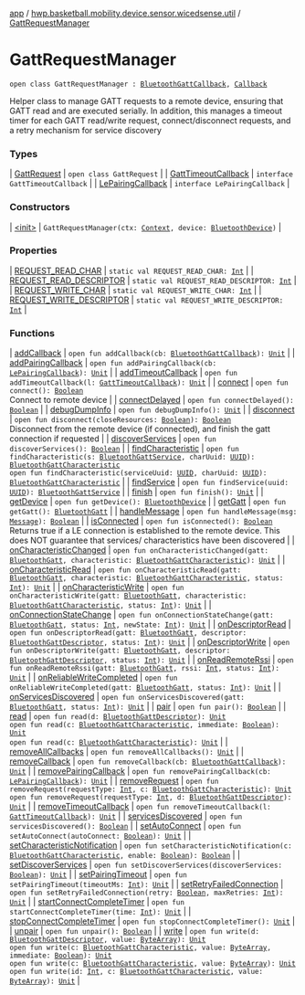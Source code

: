 [app](../../index.md) / [hwp.basketball.mobility.device.sensor.wicedsense.util](../index.md) / [GattRequestManager](.)

# GattRequestManager

`open class GattRequestManager : `[`BluetoothGattCallback`](https://developer.android.com/reference/android/bluetooth/BluetoothGattCallback.html)`, `[`Callback`](https://developer.android.com/reference/android/os/Handler/Callback.html)

Helper class to manage GATT requests to a remote device, ensuring that GATT read and are executed serially. In addition, this manages a timeout timer for each GATT read/write request, connect/disconnect requests, and a retry mechanism for service discovery

### Types

| [GattRequest](-gatt-request/index.md) | `open class GattRequest` |
| [GattTimeoutCallback](-gatt-timeout-callback/index.md) | `interface GattTimeoutCallback` |
| [LePairingCallback](-le-pairing-callback/index.md) | `interface LePairingCallback` |

### Constructors

| [&lt;init&gt;](-init-.md) | `GattRequestManager(ctx: `[`Context`](https://developer.android.com/reference/android/content/Context.html)`, device: `[`BluetoothDevice`](https://developer.android.com/reference/android/bluetooth/BluetoothDevice.html)`)` |

### Properties

| [REQUEST_READ_CHAR](-r-e-q-u-e-s-t_-r-e-a-d_-c-h-a-r.md) | `static val REQUEST_READ_CHAR: `[`Int`](https://kotlinlang.org/api/latest/jvm/stdlib/kotlin/-int/index.html) |
| [REQUEST_READ_DESCRIPTOR](-r-e-q-u-e-s-t_-r-e-a-d_-d-e-s-c-r-i-p-t-o-r.md) | `static val REQUEST_READ_DESCRIPTOR: `[`Int`](https://kotlinlang.org/api/latest/jvm/stdlib/kotlin/-int/index.html) |
| [REQUEST_WRITE_CHAR](-r-e-q-u-e-s-t_-w-r-i-t-e_-c-h-a-r.md) | `static val REQUEST_WRITE_CHAR: `[`Int`](https://kotlinlang.org/api/latest/jvm/stdlib/kotlin/-int/index.html) |
| [REQUEST_WRITE_DESCRIPTOR](-r-e-q-u-e-s-t_-w-r-i-t-e_-d-e-s-c-r-i-p-t-o-r.md) | `static val REQUEST_WRITE_DESCRIPTOR: `[`Int`](https://kotlinlang.org/api/latest/jvm/stdlib/kotlin/-int/index.html) |

### Functions

| [addCallback](add-callback.md) | `open fun addCallback(cb: `[`BluetoothGattCallback`](https://developer.android.com/reference/android/bluetooth/BluetoothGattCallback.html)`): `[`Unit`](https://kotlinlang.org/api/latest/jvm/stdlib/kotlin/-unit/index.html) |
| [addPairingCallback](add-pairing-callback.md) | `open fun addPairingCallback(cb: `[`LePairingCallback`](-le-pairing-callback/index.md)`): `[`Unit`](https://kotlinlang.org/api/latest/jvm/stdlib/kotlin/-unit/index.html) |
| [addTimeoutCallback](add-timeout-callback.md) | `open fun addTimeoutCallback(l: `[`GattTimeoutCallback`](-gatt-timeout-callback/index.md)`): `[`Unit`](https://kotlinlang.org/api/latest/jvm/stdlib/kotlin/-unit/index.html) |
| [connect](connect.md) | `open fun connect(): `[`Boolean`](https://kotlinlang.org/api/latest/jvm/stdlib/kotlin/-boolean/index.html)<br>Connect to remote device |
| [connectDelayed](connect-delayed.md) | `open fun connectDelayed(): `[`Boolean`](https://kotlinlang.org/api/latest/jvm/stdlib/kotlin/-boolean/index.html) |
| [debugDumpInfo](debug-dump-info.md) | `open fun debugDumpInfo(): `[`Unit`](https://kotlinlang.org/api/latest/jvm/stdlib/kotlin/-unit/index.html) |
| [disconnect](disconnect.md) | `open fun disconnect(closeResources: `[`Boolean`](https://kotlinlang.org/api/latest/jvm/stdlib/kotlin/-boolean/index.html)`): `[`Boolean`](https://kotlinlang.org/api/latest/jvm/stdlib/kotlin/-boolean/index.html)<br>Disconnect from the remote device (if connected), and finish the gatt connection if requested |
| [discoverServices](discover-services.md) | `open fun discoverServices(): `[`Boolean`](https://kotlinlang.org/api/latest/jvm/stdlib/kotlin/-boolean/index.html) |
| [findCharacteristic](find-characteristic.md) | `open fun findCharacteristic(s: `[`BluetoothGattService`](https://developer.android.com/reference/android/bluetooth/BluetoothGattService.html)`, charUuid: `[`UUID`](https://developer.android.com/reference/java/util/UUID.html)`): `[`BluetoothGattCharacteristic`](https://developer.android.com/reference/android/bluetooth/BluetoothGattCharacteristic.html)<br>`open fun findCharacteristic(serviceUuid: `[`UUID`](https://developer.android.com/reference/java/util/UUID.html)`, charUuid: `[`UUID`](https://developer.android.com/reference/java/util/UUID.html)`): `[`BluetoothGattCharacteristic`](https://developer.android.com/reference/android/bluetooth/BluetoothGattCharacteristic.html) |
| [findService](find-service.md) | `open fun findService(uuid: `[`UUID`](https://developer.android.com/reference/java/util/UUID.html)`): `[`BluetoothGattService`](https://developer.android.com/reference/android/bluetooth/BluetoothGattService.html) |
| [finish](finish.md) | `open fun finish(): `[`Unit`](https://kotlinlang.org/api/latest/jvm/stdlib/kotlin/-unit/index.html) |
| [getDevice](get-device.md) | `open fun getDevice(): `[`BluetoothDevice`](https://developer.android.com/reference/android/bluetooth/BluetoothDevice.html) |
| [getGatt](get-gatt.md) | `open fun getGatt(): `[`BluetoothGatt`](https://developer.android.com/reference/android/bluetooth/BluetoothGatt.html) |
| [handleMessage](handle-message.md) | `open fun handleMessage(msg: `[`Message`](https://developer.android.com/reference/android/os/Message.html)`): `[`Boolean`](https://kotlinlang.org/api/latest/jvm/stdlib/kotlin/-boolean/index.html) |
| [isConnected](is-connected.md) | `open fun isConnected(): `[`Boolean`](https://kotlinlang.org/api/latest/jvm/stdlib/kotlin/-boolean/index.html)<br>Returns true if a LE connection is established to the remote device. This does NOT guarantee that services/ characteristics have been discovered |
| [onCharacteristicChanged](on-characteristic-changed.md) | `open fun onCharacteristicChanged(gatt: `[`BluetoothGatt`](https://developer.android.com/reference/android/bluetooth/BluetoothGatt.html)`, characteristic: `[`BluetoothGattCharacteristic`](https://developer.android.com/reference/android/bluetooth/BluetoothGattCharacteristic.html)`): `[`Unit`](https://kotlinlang.org/api/latest/jvm/stdlib/kotlin/-unit/index.html) |
| [onCharacteristicRead](on-characteristic-read.md) | `open fun onCharacteristicRead(gatt: `[`BluetoothGatt`](https://developer.android.com/reference/android/bluetooth/BluetoothGatt.html)`, characteristic: `[`BluetoothGattCharacteristic`](https://developer.android.com/reference/android/bluetooth/BluetoothGattCharacteristic.html)`, status: `[`Int`](https://kotlinlang.org/api/latest/jvm/stdlib/kotlin/-int/index.html)`): `[`Unit`](https://kotlinlang.org/api/latest/jvm/stdlib/kotlin/-unit/index.html) |
| [onCharacteristicWrite](on-characteristic-write.md) | `open fun onCharacteristicWrite(gatt: `[`BluetoothGatt`](https://developer.android.com/reference/android/bluetooth/BluetoothGatt.html)`, characteristic: `[`BluetoothGattCharacteristic`](https://developer.android.com/reference/android/bluetooth/BluetoothGattCharacteristic.html)`, status: `[`Int`](https://kotlinlang.org/api/latest/jvm/stdlib/kotlin/-int/index.html)`): `[`Unit`](https://kotlinlang.org/api/latest/jvm/stdlib/kotlin/-unit/index.html) |
| [onConnectionStateChange](on-connection-state-change.md) | `open fun onConnectionStateChange(gatt: `[`BluetoothGatt`](https://developer.android.com/reference/android/bluetooth/BluetoothGatt.html)`, status: `[`Int`](https://kotlinlang.org/api/latest/jvm/stdlib/kotlin/-int/index.html)`, newState: `[`Int`](https://kotlinlang.org/api/latest/jvm/stdlib/kotlin/-int/index.html)`): `[`Unit`](https://kotlinlang.org/api/latest/jvm/stdlib/kotlin/-unit/index.html) |
| [onDescriptorRead](on-descriptor-read.md) | `open fun onDescriptorRead(gatt: `[`BluetoothGatt`](https://developer.android.com/reference/android/bluetooth/BluetoothGatt.html)`, descriptor: `[`BluetoothGattDescriptor`](https://developer.android.com/reference/android/bluetooth/BluetoothGattDescriptor.html)`, status: `[`Int`](https://kotlinlang.org/api/latest/jvm/stdlib/kotlin/-int/index.html)`): `[`Unit`](https://kotlinlang.org/api/latest/jvm/stdlib/kotlin/-unit/index.html) |
| [onDescriptorWrite](on-descriptor-write.md) | `open fun onDescriptorWrite(gatt: `[`BluetoothGatt`](https://developer.android.com/reference/android/bluetooth/BluetoothGatt.html)`, descriptor: `[`BluetoothGattDescriptor`](https://developer.android.com/reference/android/bluetooth/BluetoothGattDescriptor.html)`, status: `[`Int`](https://kotlinlang.org/api/latest/jvm/stdlib/kotlin/-int/index.html)`): `[`Unit`](https://kotlinlang.org/api/latest/jvm/stdlib/kotlin/-unit/index.html) |
| [onReadRemoteRssi](on-read-remote-rssi.md) | `open fun onReadRemoteRssi(gatt: `[`BluetoothGatt`](https://developer.android.com/reference/android/bluetooth/BluetoothGatt.html)`, rssi: `[`Int`](https://kotlinlang.org/api/latest/jvm/stdlib/kotlin/-int/index.html)`, status: `[`Int`](https://kotlinlang.org/api/latest/jvm/stdlib/kotlin/-int/index.html)`): `[`Unit`](https://kotlinlang.org/api/latest/jvm/stdlib/kotlin/-unit/index.html) |
| [onReliableWriteCompleted](on-reliable-write-completed.md) | `open fun onReliableWriteCompleted(gatt: `[`BluetoothGatt`](https://developer.android.com/reference/android/bluetooth/BluetoothGatt.html)`, status: `[`Int`](https://kotlinlang.org/api/latest/jvm/stdlib/kotlin/-int/index.html)`): `[`Unit`](https://kotlinlang.org/api/latest/jvm/stdlib/kotlin/-unit/index.html) |
| [onServicesDiscovered](on-services-discovered.md) | `open fun onServicesDiscovered(gatt: `[`BluetoothGatt`](https://developer.android.com/reference/android/bluetooth/BluetoothGatt.html)`, status: `[`Int`](https://kotlinlang.org/api/latest/jvm/stdlib/kotlin/-int/index.html)`): `[`Unit`](https://kotlinlang.org/api/latest/jvm/stdlib/kotlin/-unit/index.html) |
| [pair](pair.md) | `open fun pair(): `[`Boolean`](https://kotlinlang.org/api/latest/jvm/stdlib/kotlin/-boolean/index.html) |
| [read](read.md) | `open fun read(d: `[`BluetoothGattDescriptor`](https://developer.android.com/reference/android/bluetooth/BluetoothGattDescriptor.html)`): `[`Unit`](https://kotlinlang.org/api/latest/jvm/stdlib/kotlin/-unit/index.html)<br>`open fun read(c: `[`BluetoothGattCharacteristic`](https://developer.android.com/reference/android/bluetooth/BluetoothGattCharacteristic.html)`, immediate: `[`Boolean`](https://kotlinlang.org/api/latest/jvm/stdlib/kotlin/-boolean/index.html)`): `[`Unit`](https://kotlinlang.org/api/latest/jvm/stdlib/kotlin/-unit/index.html)<br>`open fun read(c: `[`BluetoothGattCharacteristic`](https://developer.android.com/reference/android/bluetooth/BluetoothGattCharacteristic.html)`): `[`Unit`](https://kotlinlang.org/api/latest/jvm/stdlib/kotlin/-unit/index.html) |
| [removeAllCallbacks](remove-all-callbacks.md) | `open fun removeAllCallbacks(): `[`Unit`](https://kotlinlang.org/api/latest/jvm/stdlib/kotlin/-unit/index.html) |
| [removeCallback](remove-callback.md) | `open fun removeCallback(cb: `[`BluetoothGattCallback`](https://developer.android.com/reference/android/bluetooth/BluetoothGattCallback.html)`): `[`Unit`](https://kotlinlang.org/api/latest/jvm/stdlib/kotlin/-unit/index.html) |
| [removePairingCallback](remove-pairing-callback.md) | `open fun removePairingCallback(cb: `[`LePairingCallback`](-le-pairing-callback/index.md)`): `[`Unit`](https://kotlinlang.org/api/latest/jvm/stdlib/kotlin/-unit/index.html) |
| [removeRequest](remove-request.md) | `open fun removeRequest(requestType: `[`Int`](https://kotlinlang.org/api/latest/jvm/stdlib/kotlin/-int/index.html)`, c: `[`BluetoothGattCharacteristic`](https://developer.android.com/reference/android/bluetooth/BluetoothGattCharacteristic.html)`): `[`Unit`](https://kotlinlang.org/api/latest/jvm/stdlib/kotlin/-unit/index.html)<br>`open fun removeRequest(requestType: `[`Int`](https://kotlinlang.org/api/latest/jvm/stdlib/kotlin/-int/index.html)`, d: `[`BluetoothGattDescriptor`](https://developer.android.com/reference/android/bluetooth/BluetoothGattDescriptor.html)`): `[`Unit`](https://kotlinlang.org/api/latest/jvm/stdlib/kotlin/-unit/index.html) |
| [removeTimeoutCallback](remove-timeout-callback.md) | `open fun removeTimeoutCallback(l: `[`GattTimeoutCallback`](-gatt-timeout-callback/index.md)`): `[`Unit`](https://kotlinlang.org/api/latest/jvm/stdlib/kotlin/-unit/index.html) |
| [servicesDiscovered](services-discovered.md) | `open fun servicesDiscovered(): `[`Boolean`](https://kotlinlang.org/api/latest/jvm/stdlib/kotlin/-boolean/index.html) |
| [setAutoConnect](set-auto-connect.md) | `open fun setAutoConnect(autoConnect: `[`Boolean`](https://kotlinlang.org/api/latest/jvm/stdlib/kotlin/-boolean/index.html)`): `[`Unit`](https://kotlinlang.org/api/latest/jvm/stdlib/kotlin/-unit/index.html) |
| [setCharacteristicNotification](set-characteristic-notification.md) | `open fun setCharacteristicNotification(c: `[`BluetoothGattCharacteristic`](https://developer.android.com/reference/android/bluetooth/BluetoothGattCharacteristic.html)`, enable: `[`Boolean`](https://kotlinlang.org/api/latest/jvm/stdlib/kotlin/-boolean/index.html)`): `[`Boolean`](https://kotlinlang.org/api/latest/jvm/stdlib/kotlin/-boolean/index.html) |
| [setDiscoverServices](set-discover-services.md) | `open fun setDiscoverServices(discoverServices: `[`Boolean`](https://kotlinlang.org/api/latest/jvm/stdlib/kotlin/-boolean/index.html)`): `[`Unit`](https://kotlinlang.org/api/latest/jvm/stdlib/kotlin/-unit/index.html) |
| [setPairingTimeout](set-pairing-timeout.md) | `open fun setPairingTimeout(timeoutMs: `[`Int`](https://kotlinlang.org/api/latest/jvm/stdlib/kotlin/-int/index.html)`): `[`Unit`](https://kotlinlang.org/api/latest/jvm/stdlib/kotlin/-unit/index.html) |
| [setRetryFailedConnection](set-retry-failed-connection.md) | `open fun setRetryFailedConnection(retry: `[`Boolean`](https://kotlinlang.org/api/latest/jvm/stdlib/kotlin/-boolean/index.html)`, maxRetries: `[`Int`](https://kotlinlang.org/api/latest/jvm/stdlib/kotlin/-int/index.html)`): `[`Unit`](https://kotlinlang.org/api/latest/jvm/stdlib/kotlin/-unit/index.html) |
| [startConnectCompleteTimer](start-connect-complete-timer.md) | `open fun startConnectCompleteTimer(time: `[`Int`](https://kotlinlang.org/api/latest/jvm/stdlib/kotlin/-int/index.html)`): `[`Unit`](https://kotlinlang.org/api/latest/jvm/stdlib/kotlin/-unit/index.html) |
| [stopConnectCompleteTimer](stop-connect-complete-timer.md) | `open fun stopConnectCompleteTimer(): `[`Unit`](https://kotlinlang.org/api/latest/jvm/stdlib/kotlin/-unit/index.html) |
| [unpair](unpair.md) | `open fun unpair(): `[`Boolean`](https://kotlinlang.org/api/latest/jvm/stdlib/kotlin/-boolean/index.html) |
| [write](write.md) | `open fun write(d: `[`BluetoothGattDescriptor`](https://developer.android.com/reference/android/bluetooth/BluetoothGattDescriptor.html)`, value: `[`ByteArray`](https://kotlinlang.org/api/latest/jvm/stdlib/kotlin/-byte-array/index.html)`): `[`Unit`](https://kotlinlang.org/api/latest/jvm/stdlib/kotlin/-unit/index.html)<br>`open fun write(c: `[`BluetoothGattCharacteristic`](https://developer.android.com/reference/android/bluetooth/BluetoothGattCharacteristic.html)`, value: `[`ByteArray`](https://kotlinlang.org/api/latest/jvm/stdlib/kotlin/-byte-array/index.html)`, immediate: `[`Boolean`](https://kotlinlang.org/api/latest/jvm/stdlib/kotlin/-boolean/index.html)`): `[`Unit`](https://kotlinlang.org/api/latest/jvm/stdlib/kotlin/-unit/index.html)<br>`open fun write(c: `[`BluetoothGattCharacteristic`](https://developer.android.com/reference/android/bluetooth/BluetoothGattCharacteristic.html)`, value: `[`ByteArray`](https://kotlinlang.org/api/latest/jvm/stdlib/kotlin/-byte-array/index.html)`): `[`Unit`](https://kotlinlang.org/api/latest/jvm/stdlib/kotlin/-unit/index.html)<br>`open fun write(id: `[`Int`](https://kotlinlang.org/api/latest/jvm/stdlib/kotlin/-int/index.html)`, c: `[`BluetoothGattCharacteristic`](https://developer.android.com/reference/android/bluetooth/BluetoothGattCharacteristic.html)`, value: `[`ByteArray`](https://kotlinlang.org/api/latest/jvm/stdlib/kotlin/-byte-array/index.html)`): `[`Unit`](https://kotlinlang.org/api/latest/jvm/stdlib/kotlin/-unit/index.html) |

